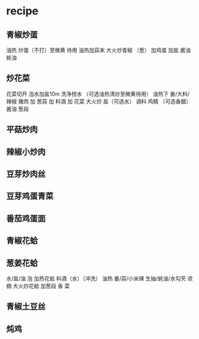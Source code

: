 # recipe

## 青椒炒蛋

油热 炒蛋（不打）至微黄 待用
油热加蒜末
大火炒青椒 （葱）
加鸡蛋 
加盐 酱油 蚝油


## 炒花菜

花菜切开 泡水加盐10m 洗净控水
（可选油热清炒至微黄待用）
油热下 姜/大料/辣椒 猪肉
加 葱蒜
加 料酒 
加 花菜
大火炒 
盐（可选水） 调料 鸡精 （可选香醋）
酱油 葱段


## 平菇炒肉

## 辣椒小炒肉

## 豆芽炒肉丝

## 豆芽鸡蛋青菜

## 番茄鸡蛋面

## 青椒花蛤

## 葱姜花蛤
水/盐/油 泡
加热花蛤 料酒（水）（冲洗）
油热 姜/蒜/小米辣 
生抽/蚝油/水勾芡 浓稠
大火炒花蛤 加葱段 香 菜

## 青椒土豆丝

## 炖鸡

## 
